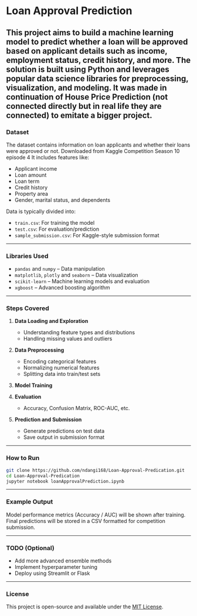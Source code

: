 
# Loan Approval Prediction

This project aims to build a machine learning model to predict whether a loan will be approved based on applicant details such as income, employment status, credit history, and more. The solution is built using Python and leverages popular data science libraries for preprocessing, visualization, and modeling.
It was made in continuation of House Price Prediction (not connected directly but in real life they are connected) to emitate a bigger project.
---

### Dataset

The dataset contains information on loan applicants and whether their loans were approved or not. Downloaded from Kaggle Competition Season 10 episode 4 It includes features like:

- Applicant income
- Loan amount
- Loan term
- Credit history
- Property area
- Gender, marital status, and dependents

Data is typically divided into:
- `train.csv`: For training the model
- `test.csv`: For evaluation/prediction
- `sample_submission.csv`: For Kaggle-style submission format

---

### Libraries Used

- `pandas` and `numpy` – Data manipulation
- `matplotlib`, `plotly` and `seaborn` – Data visualization
- `scikit-learn` – Machine learning models and evaluation
- `xgboost` – Advanced boosting algorithm 

---

### Steps Covered

1. **Data Loading and Exploration**  
   - Understanding feature types and distributions
   - Handling missing values and outliers

2. **Data Preprocessing**  
   - Encoding categorical features  
   - Normalizing numerical features  
   - Splitting data into train/test sets

3. **Model Training**  

4. **Evaluation**  
   - Accuracy, Confusion Matrix, ROC-AUC, etc.

5. **Prediction and Submission**  
   - Generate predictions on test data  
   - Save output in submission format

---

### How to Run

```bash
git clone https://github.com/ndangi168/Loan-Approval-Predication.git
cd Loan-Approval-Predication
jupyter notebook loanApprovalPrediction.ipynb
```

---

### Example Output

Model performance metrics (Accuracy / AUC) will be shown after training.  
Final predictions will be stored in a CSV formatted for competition submission.

---

### TODO (Optional)

- Add more advanced ensemble methods
- Implement hyperparameter tuning
- Deploy using Streamlit or Flask

---

### License

This project is open-source and available under the [MIT License](LICENSE).
